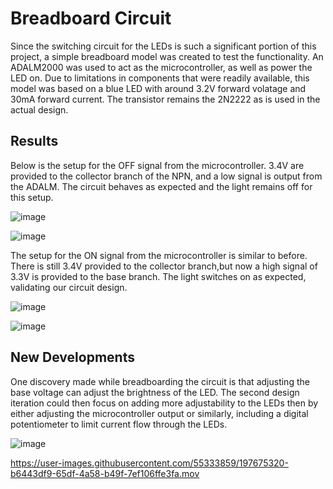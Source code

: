 # Breadboard Circuit
Since the switching circuit for the LEDs is such a significant portion of this project, a simple breadboard model was created to test the functionality.
An ADALM2000 was used to act as the microcontroller, as well as power the LED on. Due to limitations in components that were readily available, this
model was based on a blue LED with around 3.2V forward volatage and 30mA forward current. The transistor remains the 2N2222 as is used in the actual design.

## Results
Below is the setup for the OFF signal from the microcontroller. 3.4V are provided to the collector branch of the NPN, and a low signal is output from
the ADALM. The circuit behaves as expected and the light remains off for this setup.

![image](https://user-images.githubusercontent.com/55333859/197673376-ef4fc73f-4bd0-4ca2-8fe7-475310b3a890.png)


![image](https://user-images.githubusercontent.com/55333859/197673064-51d65b9e-d8e0-401f-abe4-c0127a00e843.png)

The setup for the ON signal from the microcontroller is similar to before. There is still 3.4V provided to the collector branch,but now a high signal of
3.3V is provided to the base branch. The light switches on as expected, validating our circuit design.

![image](https://user-images.githubusercontent.com/55333859/197673813-5c25b071-b9a6-4bb8-84a7-93ac5607012a.png)

![image](https://user-images.githubusercontent.com/55333859/197673946-618238b4-7f05-4991-99fc-cda636de6eb3.png)

## New Developments
One discovery made while breadboarding the circuit is that adjusting the base voltage can adjust the brightness of the LED. 
The second design iteration could then focus on adding more adjustability to the LEDs then by either adjusting the microcontroller output
or similarly, including a digital potentiometer to limit current flow through the LEDs.

![image](https://user-images.githubusercontent.com/55333859/197675358-fce7757b-4bd5-4417-b57c-09b938359839.png)


https://user-images.githubusercontent.com/55333859/197675320-b6443df9-65df-4a58-b49f-7ef106ffe3fa.mov

